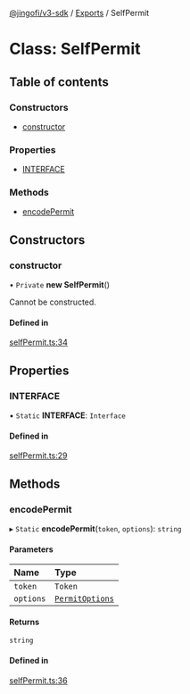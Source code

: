 [@jingofi/v3-sdk](../README.md) / [Exports](../modules.md) / SelfPermit

# Class: SelfPermit

## Table of contents

### Constructors

- [constructor](SelfPermit.md#constructor)

### Properties

- [INTERFACE](SelfPermit.md#interface)

### Methods

- [encodePermit](SelfPermit.md#encodepermit)

## Constructors

### constructor

• `Private` **new SelfPermit**()

Cannot be constructed.

#### Defined in

[selfPermit.ts:34](https://github.com/Jingo-Finance/v3-sdk/blob/08a7c05/src/selfPermit.ts#L34)

## Properties

### INTERFACE

▪ `Static` **INTERFACE**: `Interface`

#### Defined in

[selfPermit.ts:29](https://github.com/Jingo-Finance/v3-sdk/blob/08a7c05/src/selfPermit.ts#L29)

## Methods

### encodePermit

▸ `Static` **encodePermit**(`token`, `options`): `string`

#### Parameters

| Name | Type |
| :------ | :------ |
| `token` | `Token` |
| `options` | [`PermitOptions`](../modules.md#permitoptions) |

#### Returns

`string`

#### Defined in

[selfPermit.ts:36](https://github.com/Jingo-Finance/v3-sdk/blob/08a7c05/src/selfPermit.ts#L36)
